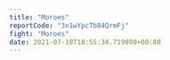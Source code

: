 ```yaml
---
title: "Moroes"
reportCode: "3n1wYpcTb84QrmFj"
fight: "Moroes"
date: 2021-07-18T18:55:34.719000+00:00
---
```

